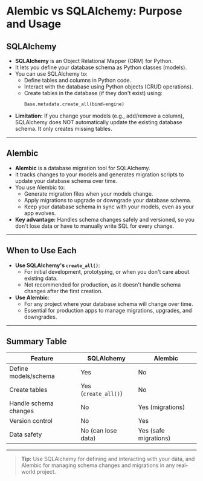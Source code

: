  # Alembic vs SQLAlchemy: Purpose and Usage

## SQLAlchemy
- **SQLAlchemy** is an Object Relational Mapper (ORM) for Python.
- It lets you define your database schema as Python classes (models).
- You can use SQLAlchemy to:
  - Define tables and columns in Python code.
  - Interact with the database using Python objects (CRUD operations).
  - Create tables in the database (if they don't exist) using:
    ```python
    Base.metadata.create_all(bind=engine)
    ```
- **Limitation:** If you change your models (e.g., add/remove a column), SQLAlchemy does NOT automatically update the existing database schema. It only creates missing tables.

---

## Alembic
- **Alembic** is a database migration tool for SQLAlchemy.
- It tracks changes to your models and generates migration scripts to update your database schema over time.
- You use Alembic to:
  - Generate migration files when your models change.
  - Apply migrations to upgrade or downgrade your database schema.
  - Keep your database schema in sync with your models, even as your app evolves.
- **Key advantage:** Handles schema changes safely and versioned, so you don't lose data or have to manually write SQL for every change.

---

## When to Use Each
- **Use SQLAlchemy's `create_all()`**:
  - For initial development, prototyping, or when you don't care about existing data.
  - Not recommended for production, as it doesn't handle schema changes after the first creation.
- **Use Alembic**:
  - For any project where your database schema will change over time.
  - Essential for production apps to manage migrations, upgrades, and downgrades.

---

## Summary Table
| Feature                | SQLAlchemy                | Alembic                        |
|------------------------|--------------------------|-------------------------------|
| Define models/schema   | Yes                      | No                            |
| Create tables          | Yes (`create_all()`)     | No                            |
| Handle schema changes  | No                       | Yes (migrations)              |
| Version control        | No                       | Yes                           |
| Data safety            | No (can lose data)       | Yes (safe migrations)         |

---

> **Tip:** Use SQLAlchemy for defining and interacting with your data, and Alembic for managing schema changes and migrations in any real-world project.